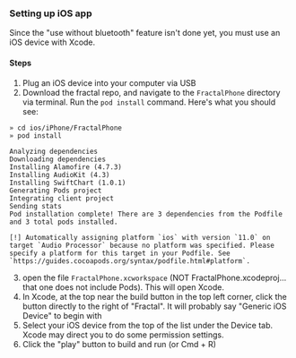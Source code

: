 ### Setting up iOS app
Since the "use without bluetooth" feature isn't done yet, you must use an iOS device with Xcode.

#### Steps
1. Plug an iOS device into your computer via USB
2. Download the fractal repo, and navigate to the `FractalPhone` directory via terminal. Run the `pod install` command. Here's what you should see:
```
» cd ios/iPhone/FractalPhone
» pod install

Analyzing dependencies
Downloading dependencies
Installing Alamofire (4.7.3)
Installing AudioKit (4.3)
Installing SwiftChart (1.0.1)
Generating Pods project
Integrating client project
Sending stats
Pod installation complete! There are 3 dependencies from the Podfile and 3 total pods installed.

[!] Automatically assigning platform `ios` with version `11.0` on target `Audio Processor` because no platform was specified. Please specify a platform for this target in your Podfile. See `https://guides.cocoapods.org/syntax/podfile.html#platform`.
```
3. open the file ``FractalPhone.xcworkspace`` (NOT FractalPhone.xcodeproj... that one does not include Pods). This will open Xcode.
4. In Xcode, at the top near the build button in the top left corner, click the button directly to the right of "Fractal". It will probably say "Generic iOS Device" to begin with
5. Select your iOS device from the top of the list under the Device tab. Xcode may direct you to do some permission settings.
6. Click the "play" button to build and run (or Cmd + R)
